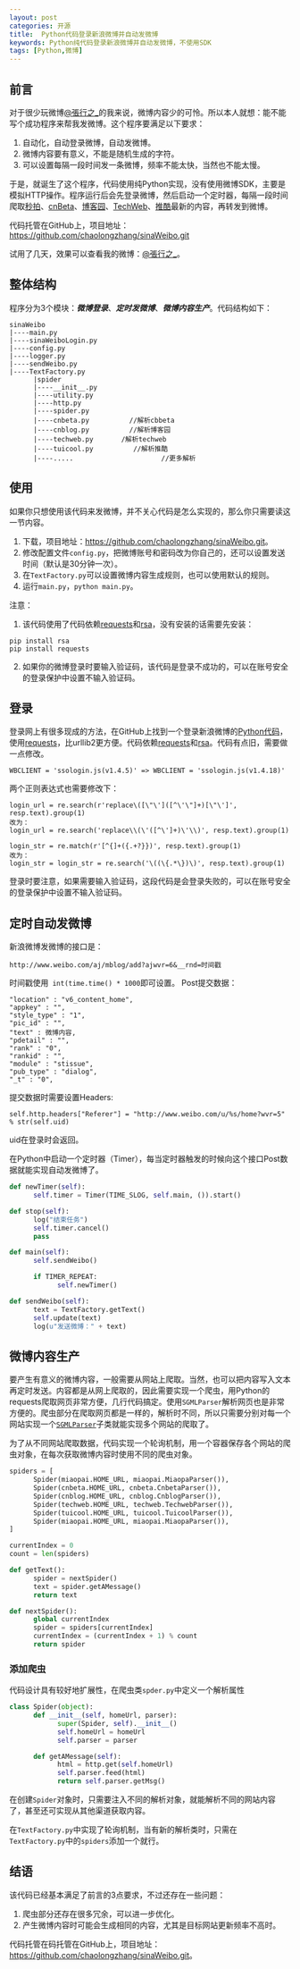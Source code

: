 ```yaml
---
layout: post
categories: 开源
title:  Python代码登录新浪微博并自动发微博
keywords: Python纯代码登录新浪微博并自动发微博，不使用SDK
tags: [Python,微博]
---
```


## 前言
对于很少玩微博[@張行之_][1]的我来说，微博内容少的可怜。所以本人就想：能不能写个成功程序来帮我发微博。这个程序要满足以下要求：

1.  自动化，自动登录微博，自动发微博。
2.  微博内容要有意义，不能是随机生成的字符。
3.  可以设置每隔一段时间发一条微博，频率不能太快，当然也不能太慢。

于是，就诞生了这个程序，代码使用纯Python实现，没有使用微博SDK，主要是模拟HTTP操作。程序运行后会先登录微博，然后启动一个定时器，每隔一段时间爬取[秒拍][9]、[cnBeta][2]、[博客园][3]、[TechWeb][4]、[推酷][5]最新的内容，再转发到微博。

代码托管在GitHub上，项目地址：<https://github.com/chaolongzhang/sinaWeibo.git>

试用了几天，效果可以查看我的微博：[@張行之_][1]。

<!--more-->


## 整体结构
程序分为3个模块：***微博登录***、***定时发微博***、***微博内容生产***。代码结构如下：

```
sinaWeibo
|----main.py
|----sinaWeiboLogin.py
|----config.py
|----logger.py
|----sendWeibo.py
|----TextFactory.py
      |spider
      |----__init__.py
      |----utility.py
      |----http.py
      |----spider.py
      |----cnbeta.py          //解析cbbeta
      |----cnblog.py          //解析博客园
      |----techweb.py       /解析techweb
      |----tuicool.py          //解析推酷
      |----.....                      //更多解析
```


## 使用
如果你只想使用该代码来发微博，并不关心代码是怎么实现的，那么你只需要读这一节内容。

1.  下载，项目地址：<https://github.com/chaolongzhang/sinaWeibo.git>。
2.  修改配置文件`config.py`，把微博账号和密码改为你自己的，还可以设置发送时间（默认是30分钟一次）。
4.  在`TextFactory.py`可以设置微博内容生成规则，也可以使用默认的规则。
3.  运行`main.py`，`python main.py`。

注意：

1.  该代码使用了代码依赖[requests][7]和[rsa][8]，没有安装的话需要先安装：

```
pip install rsa
pip install requests
```

2.  如果你的微博登录时要输入验证码，该代码是登录不成功的，可以在账号安全的登录保护中设置不输入验证码。


## 登录
登录网上有很多现成的方法，在GitHub上找到一个登录新浪微博的[Python代码][6]，使用[requests][7]，比urllib2更方便。代码依赖[requests][7]和[rsa][8]。代码有点旧，需要做一点修改。

```
WBCLIENT = 'ssologin.js(v1.4.5)' => WBCLIENT = 'ssologin.js(v1.4.18)'
```

两个正则表达式也需要修改下：

```
login_url = re.search(r'replace\([\"\']([^\'\"]+)[\"\']', resp.text).group(1)
改为：
login_url = re.search('replace\\(\'([^\']+)\'\\)', resp.text).group(1) 

login_str = re.match(r'[^{]+({.+?}})', resp.text).group(1)
改为：
login_str = login_str = re.search('\((\{.*\})\)', resp.text).group(1)
```

登录时要注意，如果需要输入验证码，这段代码是会登录失败的，可以在账号安全的登录保护中设置不输入验证码。


## 定时自动发微博
新浪微博发微博的接口是：

`http://www.weibo.com/aj/mblog/add?ajwvr=6&__rnd=时间戳`

时间戳使用` int(time.time() * 1000`即可设置。
Post提交数据：

```
"location" : "v6_content_home", 
"appkey" : "", 
"style_type" : "1", 
"pic_id" : "", 
"text" : 微博内容, 
"pdetail" : "", 
"rank" : "0", 
"rankid" : "", 
"module" : "stissue", 
"pub_type" : "dialog", 
"_t" : "0", 
```

提交数据时需要设置Headers:

`self.http.headers["Referer"] = "http://www.weibo.com/u/%s/home?wvr=5" % str(self.uid)`

uid在登录时会返回。

在Python中启动一个定时器（Timer），每当定时器触发的时候向这个接口Post数据就能实现自动发微博了。

```python
def newTimer(self):
      self.timer = Timer(TIME_SLOG, self.main, ()).start()

def stop(self):
      log("结束任务")
      self.timer.cancel()
      pass

def main(self):
      self.sendWeibo()

      if TIMER_REPEAT:
            self.newTimer()

def sendWeibo(self):
      text = TextFactory.getText()
      self.update(text)
      log(u"发送微博：" + text)
```

## 微博内容生产
要产生有意义的微博内容，一般需要从网站上爬取。当然，也可以把内容写入文本再定时发送。内容都是从网上爬取的，因此需要实现一个爬虫，用Python的requests爬取网页非常方便，几行代码搞定。使用`SGMLParser`解析网页也是非常方便的。爬虫部分在爬取网页都是一样的，解析时不同，所以只需要分别对每一个网站实现一个[`SGMLParser`][10]子类就能实现多个网站的爬取了。

为了从不同网站爬取数据，代码实现一个轮询机制，用一个容器保存各个网站的爬虫对象，在每次获取微博内容时使用不同的爬虫对象。

```python
spiders = [
      Spider(miaopai.HOME_URL, miaopai.MiaopaParser()),
      Spider(cnbeta.HOME_URL, cnbeta.CnbetaParser()),
      Spider(cnblog.HOME_URL, cnblog.CnblogParser()),
      Spider(techweb.HOME_URL, techweb.TechwebParser()),
      Spider(tuicool.HOME_URL, tuicool.TuicoolParser()),
      Spider(miaopai.HOME_URL, miaopai.MiaopaParser()),
]

currentIndex = 0
count = len(spiders)

def getText():
      spider = nextSpider()
      text = spider.getAMessage()
      return text

def nextSpider():
      global currentIndex
      spider = spiders[currentIndex]
      currentIndex = (currentIndex + 1) % count
      return spider
```

### 添加爬虫
代码设计具有较好地扩展性，在爬虫类`spder.py`中定义一个解析属性

```python
class Spider(object):
      def __init__(self, homeUrl, parser):
            super(Spider, self).__init__()
            self.homeUrl = homeUrl
            self.parser = parser

      def getAMessage(self):
            html = http.get(self.homeUrl)
            self.parser.feed(html)
            return self.parser.getMsg()
```

在创建`Spider`对象时，只需要注入不同的解析对象，就能解析不同的网站内容了，甚至还可实现从其他渠道获取内容。

在`TextFactory.py`中实现了轮询机制，当有新的解析类时，只需在`TextFactory.py`中的`spiders`添加一个就行。

## 结语
该代码已经基本满足了前言的3点要求，不过还存在一些问题：

1.  爬虫部分还存在很多冗余，可以进一步优化。
2.  产生微博内容时可能会生成相同的内容，尤其是目标网站更新频率不高时。

代码托管在码托管在GitHub上，项目地址：<https://github.com/chaolongzhang/sinaWeibo.git>。


[1]: http://weibo.com/5longme
[2]: http://www.cnbeta.com
[3]: http://www.cnblogs.com
[4]: http://www.techweb.com.cn/roll
[5]: http://www.tuicool.com
[6]: https://gist.github.com/mrluanma/3621775
[7]: https://pypi.python.org/pypi/requests
[8]: https://pypi.python.org/pypi/rsa
[9]: http://www.miaopai.com/miaopai/plaza?cateid=2002
[10]: https://docs.python.org/2/library/sgmllib.html
